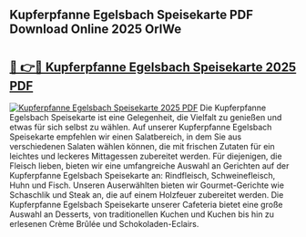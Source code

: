 ## Kupferpfanne Egelsbach Speisekarte PDF Download Online 2025 OrlWe

# <h2><a href="http://gc6fbs.nevu.top/?p=Kupferpfanne+Egelsbach+Speisekarte">🔗 👉🔴 Kupferpfanne Egelsbach Speisekarte 2025 PDF</a></h2>

[![Kupferpfanne Egelsbach Speisekarte 2025 PDF](https://i.imgur.com/dBaPXMq.png)](http://gc6fbs.nevu.top/?p=Kupferpfanne+Egelsbach+Speisekarte)
Die Kupferpfanne Egelsbach Speisekarte ist eine Gelegenheit, die Vielfalt zu genießen und etwas für sich selbst zu wählen. Auf unserer Kupferpfanne Egelsbach Speisekarte empfehlen wir einen Salatbereich, in dem Sie aus verschiedenen Salaten wählen können, die mit frischen Zutaten für ein leichtes und leckeres Mittagessen zubereitet werden. Für diejenigen, die Fleisch lieben, bieten wir eine umfangreiche Auswahl an Gerichten auf der Kupferpfanne Egelsbach Speisekarte an: Rindfleisch, Schweinefleisch, Huhn und Fisch. Unseren Auserwählten bieten wir Gourmet-Gerichte wie Schaschlik und Steak an, die auf einem Holzfeuer zubereitet werden. Die Kupferpfanne Egelsbach Speisekarte unserer Cafeteria bietet eine große Auswahl an Desserts, von traditionellen Kuchen und Kuchen bis hin zu erlesenen Crème Brûlée und Schokoladen-Eclairs.
